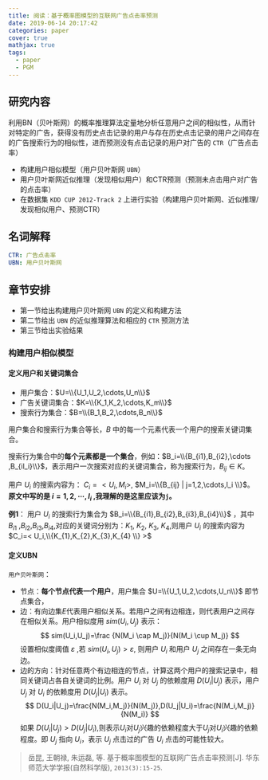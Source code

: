 ```yaml
---
title: 阅读：基于概率图模型的互联网广告点击率预测
date: 2019-06-14 20:17:42
categories: paper
cover: true
mathjax: true
tags:
  - paper
  - PGM
---
```


## 研究内容
利用BN（贝叶斯网）的概率推理算法定量地分析任意用户之间的相似性，从而针对特定的广告，获得没有历史点击记录的用户与存在历史点击记录的用户之间存在的广告搜索行为的相似性，进而预测没有点击记录的用户对广告的 `CTR`（广告点击率）

 - 构建用户相似模型（用户贝叶斯网 `UBN`）
 - 用户贝叶斯网近似推理（发现相似用户）和CTR预测（预测未点击用户对广告的点击率）
 - 在数据集 `KDD CUP 2012-Track 2` 上进行实验（构建用户贝叶斯网、近似推理/发现相似用户、预测CTR）

## 名词解释
```yaml
CTR: 广告点击率
UBN: 用户贝叶斯网
```

## 章节安排
- 第一节给出构建用户贝叶斯网 `UBN` 的定义和构建方法
- 第二节给出 `UBN` 的近似推理算法和相应的 `CTR` 预测方法
- 第三节给出实验结果

### 构建用户相似模型

#### 定义用户和关键词集合
- 用户集合：$U=\\{U_1,U_2,\cdots,U_n\\}$
- 广告关键词集合：$K=\\{K_1,K_2,\cdots,K_m\\}$
- 搜索行为集合：$B=\\{B_1,B_2,\cdots,B_n\\}$

用户集合和搜索行为集合等长，$B$ 中的每一个元素代表一个用户的搜索关键词集合。

搜索行为集合中的**每个元素都是一个集合**，例如：$B_i=\\{B_{i1},B_{i2},\cdots
,B_{il_i}\\}$，表示用户一次搜索对应的关键词集合，称为搜索行为，$B_{ij} \in K$。

用户 $U_i$ 的搜索内容为： $C_i=< U_i,M_i >$, $M_i=\\{B_{ij} | j=1,2,\cdots,l_i \\}$。**原文中写的是 $i=1,2,\cdots,l_i$ ,我理解的是这里应该为`j`。**

**例1**：
用户 $U_i$ 的搜索行为集合为 $B_i=\\{B_{i1},B_{i2},B_{i3},B_{i4}\\}$ ，其中 $B_{i1}$ ,$B_{i2}$,$B_{i3}$,$B_{i4}$,对应的关键词分别为：$K_{1}$, $K_{2}$, $K_{3}$, $K_{4}$,则用户 $U_i$ 的搜索内容为 $C_i=< U_i,\\{K_{1},K_{2},K_{3},K_{4} \\} >$


#### 定义UBN
`用户贝叶斯网`：
- 节点：**每个节点代表一个用户**，用户集合 $U=\\{U_1,U_2,\cdots,U_n\\}$ 即节点集合，
- 边：有向边集$E$代表用户相似关系。若用户之间有边相连，则代表用户之间存在相似关系。用户相似度用 $sim(U_i,U_j)$ 表示：
$$
sim(U_i,U_j)=\frac {N(M_i \cap M_j)}{N(M_i \cup M_j)}
$$
设置相似度阈值 $\varepsilon$ ,若 $sim(U_i,U_j)>\varepsilon$, 则用户 $U_i$ 和用户 $U_j$ 之间存在一条无向边。
- 边的方向：针对任意两个有边相连的节点，计算这两个用户的搜索记录中，相同关键词占各自关键词的比例。用户 $U_i$ 对 $U_j$ 的依赖度用 $D(U_i|U_j)$ 表示，用户 $U_j$ 对 $U_i$ 的依赖度用 $D(U_j|U_i)$ 表示。
$$
  D(U_i|U_j)=\frac{N(M_i,M_j)}{N(M_j)},D(U_j|U_i)=\frac{N(M_i,M_j)}{N(M_i)}
$$
如果 $D(U_i|U_j)>D(U_j|U_i)$,则表示$U_i$对$U_j$兴趣的依赖程度大于$U_j$对$U_i$兴趣的依赖程度。即 $U_j$ 指向 $U_i$，表示 $U_j$ 点击过的广告 $U_i$ 点击的可能性较大。

> 岳昆, 王朝禄, 朱运磊, 等. 基于概率图模型的互联网广告点击率预测[J]. 华东师范大学学报(自然科学版), `2013(3):15-25`.
